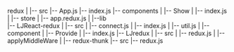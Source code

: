 redux 
    |
    |-- src
        |-- App.js
        |-- index.js
        |-- components
        |   |-- Show
        |       |-- index.js
        |
        |-- store
        |     |-- app.redux.js
        |
        |--lib      
            |-- LJReact-redux
            |   |-- src
            |       |-- connect.js
            |       |-- index.js
            |       |-- util.js
            |       |-- component
            |           |-- Provide
            |               |-- index.js
            |-- LJredux
            |   |-- src
            |       |-- redux.js
            |       |-- applyMiddleWare 
            |
            |-- redux-thunk
                |-- src
                    |-- redux.js
             
